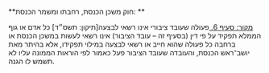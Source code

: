 **חוק משכן הכנסת, רחבתו ומשמר הכנסת: **

[מקור: סעיף 6. ](https://he.wikisource.org/wiki/%D7%97%D7%95%D7%A7-%D7%99%D7%A1%D7%95%D7%93:_%D7%94%D7%9B%D7%A0%D7%A1%D7%AA#%D7%A1%D7%A2%D7%99%D7%A3_6)
פעולה שעובד ציבורי אינו רשאי לבצעה[תיקון: תשס״ד]
כל אדם או גוף הממלא תפקיד על פי דין (בסעיף זה – עובד הציבור) אינו רשאי לעשות במשכן הכנסת או ברחבה כל פעולה שהוא חייב או רשאי לבצעה במילוי תפקידו, אלא בהיתר מאת יושב־ראש הכנסת, והעובדה שעובד הציבור פעל כאמור לפי הוראות הממונה עליו לא תשמש לו הגנה.